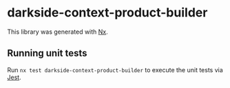 # darkside-context-product-builder

This library was generated with [Nx](https://nx.dev).

## Running unit tests

Run `nx test darkside-context-product-builder` to execute the unit tests via [Jest](https://jestjs.io).

